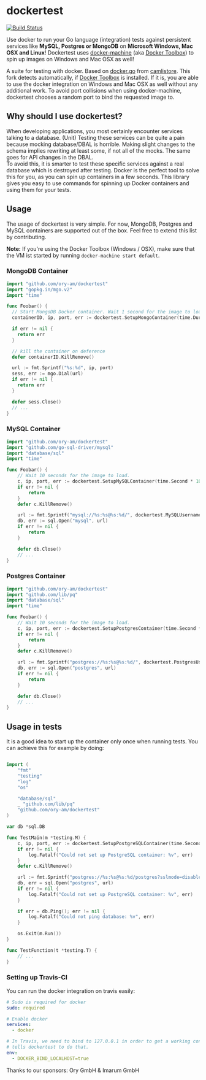 # dockertest

[![Build Status](https://travis-ci.org/ory-am/dockertest.svg)](https://travis-ci.org/ory-am/dockertest)

Use docker to run your Go language (integration) tests against persistent services like **MySQL, Postgres or MongoDB** on **Microsoft Windows, Mac OSX and Linux**! Dockertest uses [docker-machine](https://docs.docker.com/machine/) (aka [Docker Toolbox](https://www.docker.com/toolbox)) to spin up images on Windows and Mac OSX as well!

A suite for testing with docker. Based on  [docker.go](https://github.com/camlistore/camlistore/blob/master/pkg/test/dockertest/docker.go) from [camlistore](https://github.com/camlistore/camlistore).
This fork detects automatically, if [Docker Toolbox](https://www.docker.com/toolbox) is installed. If it is, you are able to use the docker integration on Windows and Mac OSX as well without any additional work. To avoid port collisions when using docker-machine, dockertest chooses a random port to bind the requested image to.

## Why should I use dockertest?

When developing applications, you most certainly encounter services talking to a database. (Unit) Testing these services can be quite a pain because mocking database/DBAL is horrible. Making slight changes to the schema implies rewriting at least some, if not all of the mocks. The same goes for API changes in the DBAL.  
To avoid this, it is smarter to test these specific services against a real database which is destroyed after testing. Docker is the perfect tool to solve this for you, as you can spin up containers in a few seconds. This library gives you easy to use commands for spinning up Docker containers and using them for your tests.

## Usage

The usage of dockertest is very simple. For now, MongoDB, Postgres and MySQL containers are supported out of the box. Feel free to extend this list by contributing.

**Note:** If you're using the Docker Toolbox (Windows / OSX), make sure that the VM ist started by running `docker-machine start default`.

### MongoDB Container

```go
import "github.com/ory-am/dockertest"
import "gopkg.in/mgo.v2"
import "time"

func Foobar() {
  // Start MongoDB Docker container. Wait 1 second for the image to load.
  containerID, ip, port, err := dockertest.SetupMongoContainer(time.Duration * 10)

  if err != nil {
    return err
  }

  // kill the container on deference
  defer containerID.KillRemove()

  url := fmt.Sprintf("%s:%d", ip, port)
  sess, err := mgo.Dial(url)
  if err != nil {
    return err
  }

  defer sess.Close()
  // ...
}
```

### MySQL Container

```go
import "github.com/ory-am/dockertest"
import "github.com/go-sql-driver/mysql"
import "database/sql"
import "time"

func Foobar() {
    // Wait 10 seconds for the image to load.
    c, ip, port, err := dockertest.SetupMySQLContainer(time.Second * 10)
    if err != nil {
        return
    }
    defer c.KillRemove()

    url := fmt.Sprintf("mysql://%s:%s@%s:%d/", dockertest.MySQLUsername, dockertest.MySQLPassword, ip, port)
    db, err := sql.Open("mysql", url)
    if err != nil {
        return
    }

    defer db.Close()
    // ...
}
```
### Postgres Container

```go
import "github.com/ory-am/dockertest"
import "github.com/lib/pq"
import "database/sql"
import "time"

func Foobar() {
    // Wait 10 seconds for the image to load.
    c, ip, port, err := dockertest.SetupPostgresContainer(time.Second * 10)
    if err != nil {
        return
    }
    defer c.KillRemove()

    url := fmt.Sprintf("postgres://%s:%s@%s:%d/", dockertest.PostgresUsername, dockertest.PostgresPassword, ip, port)
    db, err := sql.Open("postgres", url)
    if err != nil {
        return
    }

    defer db.Close()
    // ...
}
```

## Usage in tests

It is a good idea to start up the container only once when running tests. You can achieve this for example by doing:

```go

import (
	"fmt"
	"testing"
    "log"
	"os"

	"database/sql"
	_ "github.com/lib/pq"
	"github.com/ory-am/dockertest"
)

var db *sql.DB

func TestMain(m *testing.M) {
	c, ip, port, err := dockertest.SetupPostgreSQLContainer(time.Second * 5)
	if err != nil {
		log.Fatalf("Could not set up PostgreSQL container: %v", err)
	}
	defer c.KillRemove()

	url := fmt.Sprintf("postgres://%s:%s@%s:%d/postgres?sslmode=disable", dockertest.PostgresUsername, dockertest.PostgresPassword, ip, port)
	db, err = sql.Open("postgres", url)
	if err != nil {
		log.Fatalf("Could not set up PostgreSQL container: %v", err)
	}

	if err = db.Ping(); err != nil {
		log.Fatalf("Could not ping database: %v", err)
	}

	os.Exit(m.Run())
}

func TestFunction(t *testing.T) {
    // ...
}
```

### Setting up Travis-CI

You can run the docker integration on travis easily:

```yml
# Sudo is required for docker
sudo: required

# Enable docker
services:
  - docker

# In Travis, we need to bind to 127.0.0.1 in order to get a working connection. This environment variable
# tells dockertest to do that.
env:
  - DOCKER_BIND_LOCALHOST=true

```

Thanks to our sponsors: Ory GmbH & Imarum GmbH
